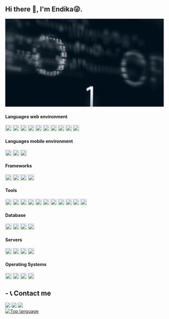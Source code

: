 

<!--
**Endibra90/Endibra90** is a ✨ _special_ ✨ repository because its `README.md` (this file) appears on your GitHub profile.
Here are some ideas to get you started:

- 🔭 I’m currently working on ...
- 🌱 I’m currently learning ... <img height="20" width="20" src="https://cdn.jsdelivr.net/npm/simple-icons@v4/icons/jupyter.svg" /> with <img height="20" width="20" src="https://cdn.jsdelivr.net/npm/simple-icons@v4/icons/python.svg" /> 
- 👯 I’m looking to collaborate on ...
- 🤔 I’m looking for help with ...
- 💬 Ask me about ...
- 📫 How to reach me: ...
- 😄 Pronouns: ...
- ⚡ Fun fact: ...
-->
<!--[informatica](giphy.gif)-->
## Hi there 👋, I'm Endika😜.
<p align="center"><img src="giphy.gif" width="600"/></p>

#### Languages web environment


<img height="20" width="20" src="https://cdn.jsdelivr.net/npm/simple-icons@v4/icons/javascript.svg" />   <img height="20" width="20" src="https://cdn.jsdelivr.net/npm/simple-icons@v4/icons/jinja.svg" />   <img height="20" width="20" src="https://cdn.jsdelivr.net/npm/simple-icons@v4/icons/html5.svg" />   <img height="20" width="20" src="https://cdn.jsdelivr.net/npm/simple-icons@v4/icons/node-dot-js.svg" />   <img height="20" width="20" src="https://cdn.jsdelivr.net/npm/simple-icons@v4/icons/css3.svg" />   <img height="20" width="20" src="https://cdn.jsdelivr.net/npm/simple-icons@v4/icons/jquery.svg" />   <img height="20" width="20" src="https://cdn.jsdelivr.net/npm/simple-icons@v4/icons/python.svg" />   <img height="20" width="20" src="https://cdn.jsdelivr.net/npm/simple-icons@v4/icons/java.svg" />   <img height="20" width="20" src="https://cdn.jsdelivr.net/npm/simple-icons@v4/icons/php.svg" />   <img height="20" width="20" src="https://cdn.jsdelivr.net/npm/simple-icons@v4/icons/dot-net.svg" />  


#### Languages mobile environment
<img height="20" width="20" src="https://cdn.jsdelivr.net/npm/simple-icons@v4/icons/dart.svg" />   <img height="20" width="20" src="https://cdn.jsdelivr.net/npm/simple-icons@v4/icons/flutter.svg" /> <img height="20" width="20" src="https://cdn.jsdelivr.net/npm/simple-icons@v4/icons/react.svg" />

#### Frameworks


<img height="20" width="20" src="https://cdn.jsdelivr.net/npm/simple-icons@v4/icons/angular.svg" />   <img height="20" width="20" src="https://cdn.jsdelivr.net/npm/simple-icons@v4/icons/laravel.svg" />   <img height="20" width="20" src="https://cdn.jsdelivr.net/npm/simple-icons@v4/icons/spring.svg" /> <img height="20" width="20" src="https://cdn.jsdelivr.net/npm/simple-icons@v4/icons/react.svg" />


#### Tools
<img height="20" width="20" src="https://cdn.jsdelivr.net/npm/simple-icons@v4/icons/yarn.svg" />   <img height="20" width="20" src="https://cdn.jsdelivr.net/npm/simple-icons@v4/icons/npm.svg" />   <img height="20" width="20" src="https://cdn.jsdelivr.net/npm/simple-icons@v4/icons/wordpress.svg" />    <img height="20" width="20" src="https://cdn.jsdelivr.net/npm/simple-icons@v4/icons/webpack.svg" />   <img height="20" width="20" src="https://cdn.jsdelivr.net/npm/simple-icons@v4/icons/visualstudiocode.svg" />   <img height="20" width="20" src="https://cdn.jsdelivr.net/npm/simple-icons@v4/icons/visualstudio.svg" />   <img height="20" width="20" src="https://cdn.jsdelivr.net/npm/simple-icons@v4/icons/babel.svg" />   <img height="20" width="20" src="https://cdn.jsdelivr.net/npm/simple-icons@v4/icons/intellijidea.svg" />   <img height="20" width="20" src="https://cdn.jsdelivr.net/npm/simple-icons@v4/icons/mapbox.svg" />   <img height="20" width="20" src="https://cdn.jsdelivr.net/npm/simple-icons@v4/icons/postman.svg" />   <img height="20" width="20" src="https://cdn.jsdelivr.net/npm/simple-icons@v4/icons/androidstudio.svg" />          

#### Database
<img height="20" width="20" src="https://cdn.jsdelivr.net/npm/simple-icons@v4/icons/mongodb.svg" />  <img height="20" width="20" src="https://cdn.jsdelivr.net/npm/simple-icons@v4/icons/mysql.svg" />   <img height="20" width="20" src="https://cdn.jsdelivr.net/npm/simple-icons@v4/icons/postgresql.svg" />   <img height="20" width="20" src="https://cdn.jsdelivr.net/npm/simple-icons@v4/icons/microsoftaccess.svg" />


#### Servers
<img height="20" width="20" src="https://cdn.jsdelivr.net/npm/simple-icons@v4/icons/nginx.svg" />   <img height="20" width="20" src="https://cdn.jsdelivr.net/npm/simple-icons@v4/icons/apache.svg" />   <img height="20" width="20" src="https://cdn.jsdelivr.net/npm/simple-icons@v4/icons/docker.svg" />   <img height="20" width="20" src="https://cdn.jsdelivr.net/npm/simple-icons@v4/icons/flask.svg" />

#### Operating Systems
<img height="20" width="20" src="https://cdn.jsdelivr.net/npm/simple-icons@v4/icons/windows.svg" />   <img height="20" width="20" src="https://cdn.jsdelivr.net/npm/simple-icons@v4/icons/linux.svg" />   <img height="20" width="20" src="https://cdn.jsdelivr.net/npm/simple-icons@v4/icons/ubuntu.svg" />   <img height="20" width="20" src="https://cdn.jsdelivr.net/npm/simple-icons@v4/icons/linuxmint.svg" />

## - 📞 Contact me 

![](https://img.shields.io/badge/Endibra90-informational?style=flat&logo=Instagram&logoColor=white&color=CA2160)  ![](https://img.shields.io/badge/Endikahs13-informational?style=flat&logo=Twitter&logoColor=white&color=36A2EE)  ![](https://img.shields.io/badge/endika.ph99@gmail.com-informational?style=flat&logo=Gmail&logoColor=white&color=F14336)
<br>
[![Top language](https://github-readme-stats.vercel.app/api/top-langs/?username=Endibra90&layout=compact&langs_count=20&card_width=800%)](https://github.com/anuraghazra/github-readme-stats)

 
